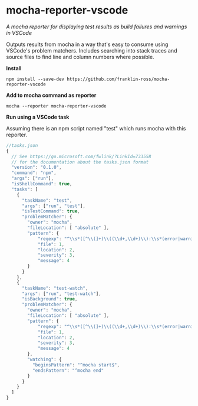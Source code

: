 # mocha-reporter-vscode

*A mocha reporter for displaying test results as build failures and warnings in VSCode*

Outputs results from mocha in a way that's easy to consume using VSCode's problem matchers. Includes searching into stack traces and source files to find line and column numbers where possible.

**Install**

```
npm install --save-dev https://github.com/franklin-ross/mocha-reporter-vscode
```

**Add to mocha command as reporter**

```
mocha --reporter mocha-reporter-vscode
```

**Run using a VSCode task**

Assuming there is an npm script named "test" which runs mocha with this reporter.

```javascript
//tasks.json
{
  // See https://go.microsoft.com/fwlink/?LinkId=733558
  // for the documentation about the tasks.json format
  "version": "0.1.0",
  "command": "npm",
  "args": ["run"],
  "isShellCommand": true,
  "tasks": [
    {
      "taskName": "test",
      "args": ["run", "test"],
      "isTestCommand": true,
      "problemMatcher": {
        "owner": "mocha",
        "fileLocation": [ "absolute" ],
        "pattern": {
            "regexp": "^\\s*([^\\(]+)\\((\\d+,\\d+)\\):\\s*(error|warning|info):\\s*(.*)$",
            "file": 1,
            "location": 2,
            "severity": 3,
            "message": 4
        }
      }
    },
    {
      "taskName": "test-watch",
      "args": ["run", "test-watch"],
      "isBackground": true,
      "problemMatcher": {
        "owner": "mocha",
        "fileLocation": [ "absolute" ],
        "pattern": {
            "regexp": "^\\s*([^\\(]+)\\((\\d+,\\d+)\\):\\s*(error|warning|info):\\s*(.*)$",
            "file": 1,
            "location": 2,
            "severity": 3,
            "message": 4
        },
        "watching": {
          "beginsPattern": "^mocha start$",
          "endsPattern": "^mocha end"
        }
      }
    }
  ]
}
```